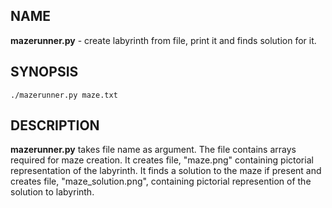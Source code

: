 ## NAME
**mazerunner.py** - create labyrinth from file, print it and finds solution for it.

## SYNOPSIS
```
./mazerunner.py maze.txt
```

## DESCRIPTION
**mazerunner.py** takes file name as argument. The file contains arrays required for maze creation. It creates file, "maze.png" containing pictorial representation of the labyrinth. It finds a solution to the maze if present and creates file, "maze_solution.png", containing pictorial represention of the solution to labyrinth.
